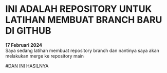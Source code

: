 # INI ADALAH REPOSITORY UNTUK LATIHAN MEMBUAT BRANCH BARU DI GITHUB  
**17 Februari 2024**  
Saya sedang latihan membuat repository branch dan nantinya saya akan melakukan merge ke repository main  

#DAN INI HASILNYA
